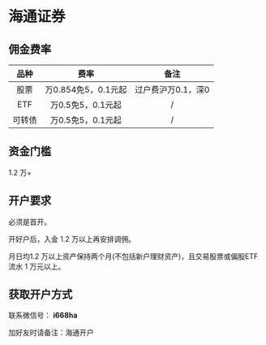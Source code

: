 # 海通证券

## 佣金费率

品种 | 费率 | 备注
:---: | :---: | :---:
股票 | 万0.854免5，0.1元起 | 过户费沪万0.1，深0
ETF | 万0.5免5，0.1元起 | /
可转债 | 万0.5免5，0.1元起 | /

## 资金门槛

1.2 万+

## 开户要求

必须是首开。

开好户后，入金 1.2 万以上再安排调佣。

月日均1.2 万以上资产保持两个月(不包括新户理财资产)，且交易股票或偏股ETF流水 1 万元以上。

## 获取开户方式

联系微信号： **i668ha**

加好友时请备注：海通开户